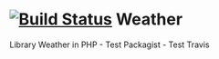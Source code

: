 [![Build Status](https://travis-ci.org/franhernandez/Weather.svg?branch=master)](https://travis-ci.org/franhernandez/Weather)
Weather
=======

Library Weather in PHP - Test Packagist - Test Travis
